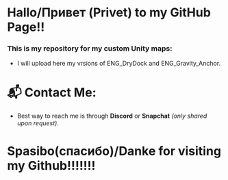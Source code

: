 # Hallo/Привет (Privet) to my GitHub Page!!

### This is my repository for my custom Unity maps:
- I will upload here my vrsions of ENG_DryDock and ENG_Gravity_Anchor.

# 📬 Contact Me:
- Best way to reach me is through **Discord** or **Snapchat** *(only shared upon request)*.

# **Spasibo(спасибо)/Danke for visiting my Github!!!!!!!**
